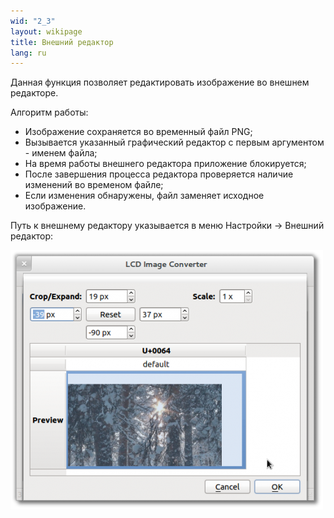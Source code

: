 ```yaml
---
wid: "2_3"
layout: wikipage
title: Внешний редактор
lang: ru
---
```

Данная функция позволяет редактировать изображение во внешнем редакторе.

Алгоритм работы:

  *  Изображение сохраняется во временный файл PNG;
  *  Вызывается указанный графический редактор с первым аргументом - именем файла;
  *  На время работы внешнего редактора приложение блокируется;
  *  После завершения процесса редактора проверяется наличие изменений во временом файле;
  *  Если изменения обнаружены, файл заменяет исходное изображение.

Путь к внешнему редактору указывается в меню Настройки -> Внешний редактор:

![Диалог выбора внешнего редактора](resize-1.png "Диалог выбора внешнего редактора")